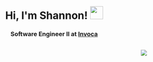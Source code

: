 <h1 align='center'>
  Hi, I'm Shannon! <img src="https://github.com/sstengele/sstengele/assets/26881159/c2c670b8-1937-4315-89ca-5efb0a87cd8b" width="35px" />
</h1>

<h3 align='center'>Software Engineer II at <a href='https://invoca.com'>Invoca</a></h3>

<br/>

<!--
<p align="center">
  <img align="middle" src="https://github-readme-stats.vercel.app/api?username=sstengele&count_private=true&show_icons=true&theme=outrun&hide=stars,prs,issues,contribs" />
</p>
-->

<a href="https://visitcount.itsvg.in">
  <img align="right" src="https://visitcount.itsvg.in/api?id=sstengele&label=Profile%20Views&color=11&icon=5&pretty=false" />
</a>

<!-- Here are some ideas to get you started:

- 🔭 I’m currently working on ...
- 🌱 I’m currently learning ...
- 👯 I’m looking to collaborate on ...
- 🤔 I’m looking for help with ...
- 💬 Ask me about ...
- 📫 How to reach me: ...
- 😄 Pronouns: ...
- ⚡ Fun fact: ... -->

